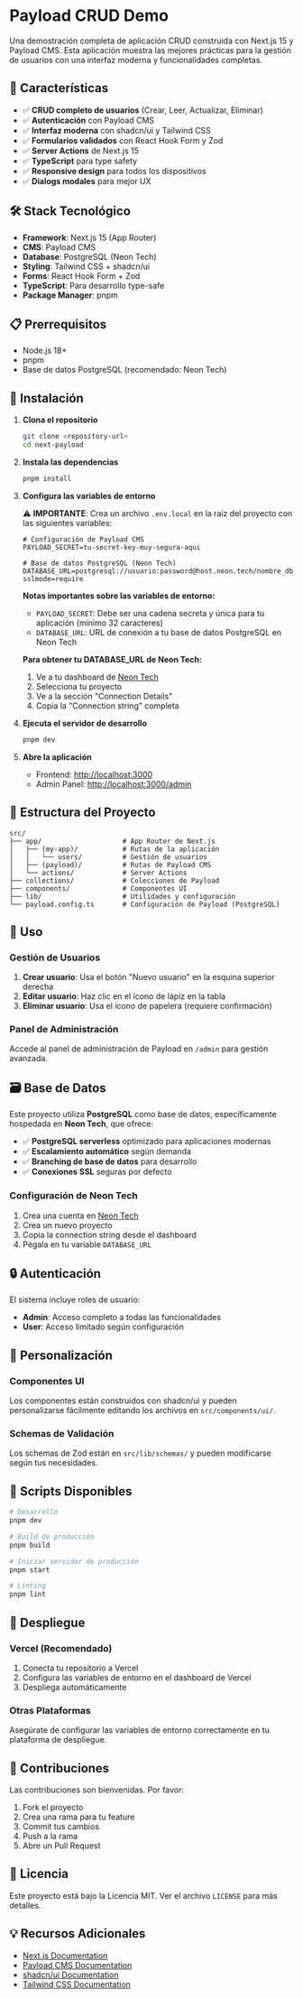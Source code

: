 # Payload CRUD Demo

Una demostración completa de aplicación CRUD construida con Next.js 15 y Payload CMS. Esta aplicación muestra las mejores prácticas para la gestión de usuarios con una interfaz moderna y funcionalidades completas.

## 🚀 Características

- ✅ **CRUD completo de usuarios** (Crear, Leer, Actualizar, Eliminar)
- ✅ **Autenticación** con Payload CMS
- ✅ **Interfaz moderna** con shadcn/ui y Tailwind CSS
- ✅ **Formularios validados** con React Hook Form y Zod
- ✅ **Server Actions** de Next.js 15
- ✅ **TypeScript** para type safety
- ✅ **Responsive design** para todos los dispositivos
- ✅ **Dialogs modales** para mejor UX

## 🛠️ Stack Tecnológico

- **Framework**: Next.js 15 (App Router)
- **CMS**: Payload CMS
- **Database**: PostgreSQL (Neon Tech)
- **Styling**: Tailwind CSS + shadcn/ui
- **Forms**: React Hook Form + Zod
- **TypeScript**: Para desarrollo type-safe
- **Package Manager**: pnpm

## 📋 Prerrequisitos

- Node.js 18+ 
- pnpm
- Base de datos PostgreSQL (recomendado: Neon Tech)

## 🔧 Instalación

1. **Clona el repositorio**
   ```bash
   git clone <repository-url>
   cd next-payload
   ```

2. **Instala las dependencias**
   ```bash
   pnpm install
   ```

3. **Configura las variables de entorno**
   
   ⚠️ **IMPORTANTE**: Crea un archivo `.env.local` en la raíz del proyecto con las siguientes variables:

   ```env
   # Configuración de Payload CMS
   PAYLOAD_SECRET=tu-secret-key-muy-segura-aqui
   
   # Base de datos PostgreSQL (Neon Tech)
   DATABASE_URL=postgresql://usuario:password@host.neon.tech/nombre_db?sslmode=require
   ```

   **Notas importantes sobre las variables de entorno:**
   - `PAYLOAD_SECRET`: Debe ser una cadena secreta y única para tu aplicación (mínimo 32 caracteres)
   - `DATABASE_URL`: URL de conexión a tu base de datos PostgreSQL en Neon Tech
   
   **Para obtener tu DATABASE_URL de Neon Tech:**
   1. Ve a tu dashboard de [Neon Tech](https://neon.tech)
   2. Selecciona tu proyecto
   3. Ve a la sección "Connection Details"
   4. Copia la "Connection string" completa

4. **Ejecuta el servidor de desarrollo**
   ```bash
   pnpm dev
   ```

5. **Abre la aplicación**
   - Frontend: [http://localhost:3000](http://localhost:3000)
   - Admin Panel: [http://localhost:3000/admin](http://localhost:3000/admin)

## 📁 Estructura del Proyecto

```
src/
├── app/                    # App Router de Next.js
│   ├── (my-app)/           # Rutas de la aplicación
│   │   └── users/          # Gestión de usuarios
│   ├── (payload)/          # Rutas de Payload CMS
│   └── actions/            # Server Actions
├── collections/            # Colecciones de Payload
├── components/             # Componentes UI
├── lib/                    # Utilidades y configuración
└── payload.config.ts       # Configuración de Payload (PostgreSQL)
```

## 🎯 Uso

### Gestión de Usuarios

1. **Crear usuario**: Usa el botón "Nuevo usuario" en la esquina superior derecha
2. **Editar usuario**: Haz clic en el ícono de lápiz en la tabla
3. **Eliminar usuario**: Usa el ícono de papelera (requiere confirmación)

### Panel de Administración

Accede al panel de administración de Payload en `/admin` para gestión avanzada.

## 🗃️ Base de Datos

Este proyecto utiliza **PostgreSQL** como base de datos, específicamente hospedada en **Neon Tech**, que ofrece:

- ✅ **PostgreSQL serverless** optimizado para aplicaciones modernas
- ✅ **Escalamiento automático** según demanda
- ✅ **Branching de base de datos** para desarrollo
- ✅ **Conexiones SSL** seguras por defecto

### Configuración de Neon Tech

1. Crea una cuenta en [Neon Tech](https://neon.tech)
2. Crea un nuevo proyecto
3. Copia la connection string desde el dashboard
4. Pégala en tu variable `DATABASE_URL`

## 🔒 Autenticación

El sistema incluye roles de usuario:
- **Admin**: Acceso completo a todas las funcionalidades
- **User**: Acceso limitado según configuración

## 🎨 Personalización

### Componentes UI
Los componentes están construidos con shadcn/ui y pueden personalizarse fácilmente editando los archivos en `src/components/ui/`.

### Schemas de Validación
Los schemas de Zod están en `src/lib/schemas/` y pueden modificarse según tus necesidades.

## 📝 Scripts Disponibles

```bash
# Desarrollo
pnpm dev

# Build de producción
pnpm build

# Iniciar servidor de producción
pnpm start

# Linting
pnpm lint
```

## 🚀 Despliegue

### Vercel (Recomendado)

1. Conecta tu repositorio a Vercel
2. Configura las variables de entorno en el dashboard de Vercel
3. Despliega automáticamente

### Otras Plataformas

Asegúrate de configurar las variables de entorno correctamente en tu plataforma de despliegue.

## 🤝 Contribuciones

Las contribuciones son bienvenidas. Por favor:

1. Fork el proyecto
2. Crea una rama para tu feature
3. Commit tus cambios
4. Push a la rama
5. Abre un Pull Request

## 📄 Licencia

Este proyecto está bajo la Licencia MIT. Ver el archivo `LICENSE` para más detalles.

## 💡 Recursos Adicionales

- [Next.js Documentation](https://nextjs.org/docs)
- [Payload CMS Documentation](https://payloadcms.com/docs)
- [shadcn/ui Documentation](https://ui.shadcn.com)
- [Tailwind CSS Documentation](https://tailwindcss.com/docs)
